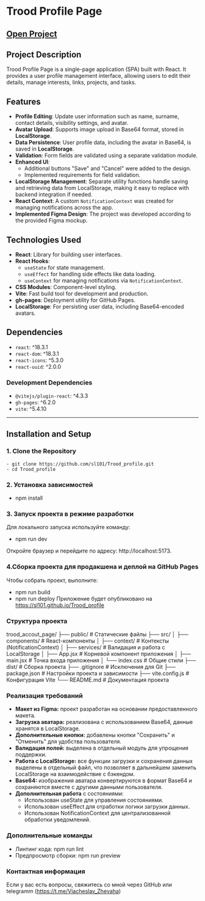 # Trood Profile Page

## [Open Project](https://sl101.github.io/Trood_profile)

## Project Description
Trood Profile Page is a single-page application (SPA) built with React. It provides a user profile management interface, allowing users to edit their details, manage interests, links, projects, and tasks.

## Features
- **Profile Editing**: Update user information such as name, surname, contact details, visibility settings, and avatar.
- **Avatar Upload**: Supports image upload in Base64 format, stored in **LocalStorage**.
- **Data Persistence**: User profile data, including the avatar in Base64, is saved in **LocalStorage**.
- **Validation**: Form fields are validated using a separate validation module.
- **Enhanced UI**: 
  - Additional buttons "Save" and "Cancel" were added to the design.
  - Implemented requirements for field validation.
- **LocalStorage Management**: Separate utility functions handle saving and retrieving data from LocalStorage, making it easy to replace with backend integration if needed.
- **React Context**: A custom `NotificationContext` was created for managing notifications across the app.
- **Implemented Figma Design**: The project was developed according to the provided Figma mockup.

## Technologies Used
- **React**: Library for building user interfaces.
- **React Hooks**:
  - `useState` for state management.
  - `useEffect` for handling side effects like data loading.
  - `useContext` for managing notifications via `NotificationContext`.
- **CSS Modules**: Component-level styling.
- **Vite**: Fast build tool for development and production.
- **gh-pages**: Deployment utility for GitHub Pages.
- **LocalStorage**: For persisting user data, including Base64-encoded avatars.

## Dependencies
- `react`: ^18.3.1
- `react-dom`: ^18.3.1
- `react-icons`: ^5.3.0
- `react-uuid`: ^2.0.0

### Development Dependencies
- `@vitejs/plugin-react`: ^4.3.3
- `gh-pages`: ^6.2.0
- `vite`: ^5.4.10

---

## Installation and Setup

### 1. Clone the Repository

	- git clone https://github.com/sl101/Trood_profile.git
	- cd Trood_profile

### 2. Установка зависимостей
  - npm install

### 3. Запуск проекта в режиме разработки
Для локального запуска используйте команду:

  - npm run dev

Откройте браузер и перейдите по адресу: http://localhost:5173.

### 4.Сборка проекта для продакшена и деплой на GitHub Pages
Чтобы собрать проект, выполните:

  - npm run build
  - npm run deploy
Приложение будет опубликовано на https://sl101.github.io/Trood_profile

### Структура проекта

trood_accout_page/
├── public/              # Статические файлы
├── src/
│   ├── components/      # React-компоненты
│   ├── context/         # Контексты (NotificationContext)
│   ├── services/        # Валидация и работа с LocalStorage
│   ├── App.jsx          # Корневой компонент приложения
│   ├── main.jsx         # Точка входа приложения
│   └── index.css        # Общие стили
├── dist/                # Сборка проекта
├── .gitignore           # Исключения для Git
├── package.json         # Настройки проекта и зависимости
├── vite.config.js       # Конфигурация Vite
└── README.md            # Документация проекта

### Реализация требований
- **Макет из Figma:** проект разработан на основании предоставленного макета.
- **Загрузка аватара:** реализована с использованием Base64, данные хранятся в LocalStorage.
- **Дополнительные кнопки:** добавлены кнопки "Сохранить" и "Отменить" для удобства пользователя.
- **Валидация полей:** выделена в отдельный модуль для упрощения поддержки.
- **Работа с LocalStorage:** все функции загрузки и сохранения данных выделены в отдельный файл, что позволяет в дальнейшем заменить LocalStorage на взаимодействие с бэкендом.
- **Base64:** изображения аватара конвертируются в формат Base64 и сохраняются вместе с другими данными пользователя.
- **Дополнительная работа** с состояниями:
   - Использован useState для управления состояниями.
   - Использован useEffect для отработки логики загрузки данных.
   - Использован NotificationContext для централизованной обработки уведомлений.

### Дополнительные команды
- Линтинг кода: npm run lint
- Предпросмотр сборки: npm run preview 

### Контактная информация
Если у вас есть вопросы, свяжитесь со мной через GitHub или telegramm (https://t.me/Viacheslav_Zhevaha) 



